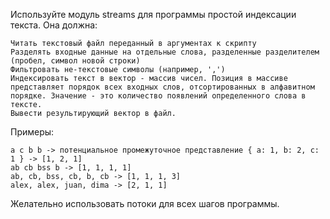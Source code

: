 Используйте модуль streams для программы простой индексации текста.
Она должна:

    Читать текстовый файл переданный в аргументах к скрипту
    Разделять входные данные на отдельные слова, разделенные разделителем (пробел, символ новой строки)
    Фильтровать не-текстовые символы (например, ',')
    Индексировать текст в вектор - массив чисел. Позиция в массиве представляет порядок всех входных слов, отсортированных в алфавитном порядке. Значение - это количество появлений определенного слова в тексте.
    Вывести результирующий вектор в файл.

Примеры:

    a c b b -> потенциальное промежуточное представление { a: 1, b: 2, c: 1 } -> [1, 2, 1]
    ab cb bss b -> [1, 1, 1, 1]
    ab, cb, bss, cb, b, cb -> [1, 1, 1, 3]
    alex, alex, juan, dima -> [2, 1, 1]

Желательно использовать потоки для всех шагов программы.